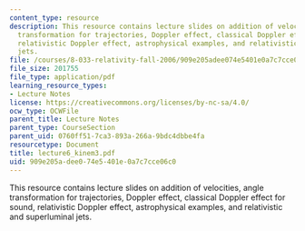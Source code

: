```yaml
---
content_type: resource
description: This resource contains lecture slides on addition of velocities, angle
  transformation for trajectories, Doppler effect, classical Doppler effect for sound,
  relativistic Doppler effect, astrophysical examples, and relativistic and superluminal
  jets.
file: /courses/8-033-relativity-fall-2006/909e205adee074e5401e0a7c7cce06c0_lecture6_kinem3.pdf
file_size: 201755
file_type: application/pdf
learning_resource_types:
- Lecture Notes
license: https://creativecommons.org/licenses/by-nc-sa/4.0/
ocw_type: OCWFile
parent_title: Lecture Notes
parent_type: CourseSection
parent_uid: 0760ff51-7ca3-893a-266a-9bdc4dbbe4fa
resourcetype: Document
title: lecture6_kinem3.pdf
uid: 909e205a-dee0-74e5-401e-0a7c7cce06c0
---
```

This resource contains lecture slides on addition of velocities, angle transformation for trajectories, Doppler effect, classical Doppler effect for sound, relativistic Doppler effect, astrophysical examples, and relativistic and superluminal jets.